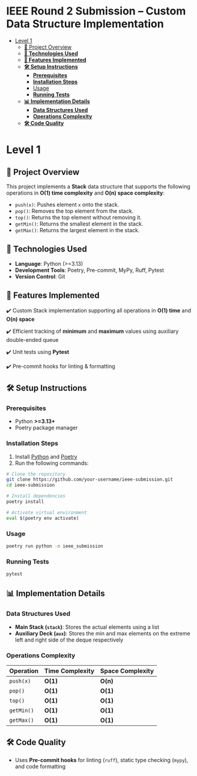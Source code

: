 # IEEE Round 2 Submission – Custom Data Structure Implementation

<!--toc:start-->

- [Level 1](#level-1)
  - [📌 Project Overview](#📌-project-overview)
  - [**🚀 Technologies Used**](#🚀-technologies-used)
  - [**🌟 Features Implemented**](#🌟-features-implemented)
  - [**🛠️ Setup Instructions**](#🛠️-setup-instructions)
    - [**Prerequisites**](#prerequisites)
    - [**Installation Steps**](#installation-steps)
    - [Usage](#usage)
    - [**Running Tests**](#running-tests)
  - [**📊 Implementation Details**](#📊-implementation-details)
    - [**Data Structures Used**](#data-structures-used)
    - [**Operations Complexity**](#operations-complexity)
  - [**🛠️ Code Quality**](#🛠️-code-quality)
  <!--toc:end-->

# Level 1

## 📌 Project Overview

This project implements a **Stack** data structure that supports the following operations in **O(1) time complexity** and **O(n) space complexity**:

- `push(x)`: Pushes element `x` onto the stack.
- `pop()`: Removes the top element from the stack.
- `top()`: Returns the top element without removing it.
- `getMin()`: Returns the smallest element in the stack.
- `getMax()`: Returns the largest element in the stack.

## **🚀 Technologies Used**

- **Language**: Python (>=3.13)
- **Development Tools**: Poetry, Pre-commit, MyPy, Ruff, Pytest
- **Version Control**: Git

## **🌟 Features Implemented**

✔️ Custom Stack implementation supporting all operations in **O(1) time** and **O(n) space**

✔️ Efficient tracking of **minimum** and **maximum** values using auxiliary double-ended queue

✔️ Unit tests using **Pytest**

✔️ Pre-commit hooks for linting & formatting

## **🛠️ Setup Instructions**

### **Prerequisites**

- Python **>=3.13+**
- Poetry package manager

### **Installation Steps**

1. Install [Python](https://www.python.org/) and [Poetry](https://python-poetry.org/)
2. Run the following commands:

```bash
# Clone the repository
git clone https://github.com/your-username/ieee-submission.git
cd ieee-submission

# Install dependencies
poetry install

# Activate virtual environment
eval $(poetry env activate)
```

### Usage

```bash
poetry run python -m ieee_submission

```

### **Running Tests**

```bash
pytest
```

## **📊 Implementation Details**

### **Data Structures Used**

- **Main Stack (`stack`)**: Stores the actual elements using a list
- **Auxiliary Deck (`aux`)**: Stores the min and max elements on the extreme left and right side of the deque respectively

### **Operations Complexity**

| Operation  | Time Complexity | Space Complexity |
| ---------- | --------------- | ---------------- |
| `push(x)`  | **O(1)**        | **O(n)**         |
| `pop()`    | **O(1)**        | **O(1)**         |
| `top()`    | **O(1)**        | **O(1)**         |
| `getMin()` | **O(1)**        | **O(1)**         |
| `getMax()` | **O(1)**        | **O(1)**         |

## **🛠️ Code Quality**

- Uses **Pre-commit hooks** for linting (`ruff`), static type checking (`mypy`), and code formatting
